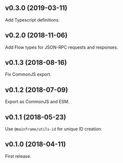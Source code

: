 ## v0.3.0 (2019-03-11)

Add Typescript definitions.

## v0.2.0 (2018-11-06)

Add Flow types for JSON-RPC requests and responses.

## v0.1.3 (2018-08-16)

Fix CommonJS export.

## v0.1.2 (2018-07-09)

Export as CommonJS and ESM.

## v0.1.1 (2018-05-23)

Use `@mainframe/utils-id` for unique ID creation.

## v0.1.0 (2018-04-11)

First release.
